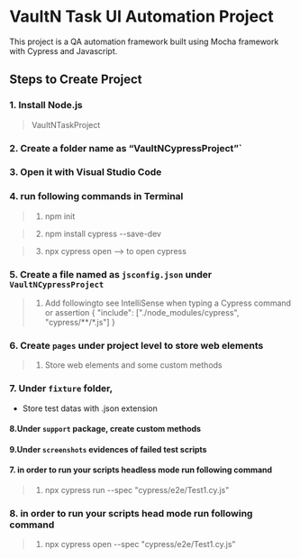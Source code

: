 # VaultN Task UI Automation Project

This project is a QA automation framework built using Mocha framework with Cypress and Javascript. 


## Steps to Create Project
### 1. Install Node.js
> VaultNTaskProject

### 2. Create a folder name as “VaultNCypressProject”`
### 3. Open it with Visual Studio Code
### 4. run following commands in Terminal

> 1. npm init

> 2. npm install cypress --save-dev

> 3. npx cypress open --> to open cypress


### 5. Create a file named as `jsconfig.json` under `VaultNCypressProject` 

> 1. Add followingto see IntelliSense when typing a Cypress command or assertion
     {
     "include": ["./node_modules/cypress", "cypress/**/*.js"]
     }

### 6. Create `pages` under project level to store web elements
> 1. Store web elements and some custom methods


### 7. Under `fixture` folder, 
* Store test datas with .json extension

#### 8.Under `support` package, create custom methods

#### 9.Under `screenshots` evidences of failed test scripts

#### 7. in order to run your scripts headless mode run following command 
> 1. npx cypress run --spec "cypress/e2e/Test1.cy.js"

### 8. in order to run your scripts head mode run following command 
> 1. npx cypress open --spec "cypress/e2e/Test1.cy.js”

